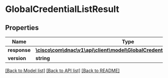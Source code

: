 # GlobalCredentialListResult

## Properties
Name | Type | Description | Notes
------------ | ------------- | ------------- | -------------
**response** | [**\cisco\com\dnac\v1\api\client\model\GlobalCredentialListResultResponse[]**](GlobalCredentialListResultResponse.md) |  | [optional] 
**version** | **string** |  | [optional] 

[[Back to Model list]](../README.md#documentation-for-models) [[Back to API list]](../README.md#documentation-for-api-endpoints) [[Back to README]](../README.md)


